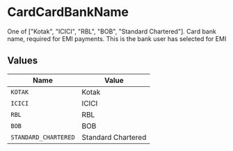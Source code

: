 # CardCardBankName

One of ["Kotak", "ICICI", "RBL", "BOB", "Standard Chartered"]. Card bank name, required for EMI payments. This is the bank user has selected for EMI


## Values

| Name                 | Value                |
| -------------------- | -------------------- |
| `KOTAK`              | Kotak                |
| `ICICI`              | ICICI                |
| `RBL`                | RBL                  |
| `BOB`                | BOB                  |
| `STANDARD_CHARTERED` | Standard Chartered   |